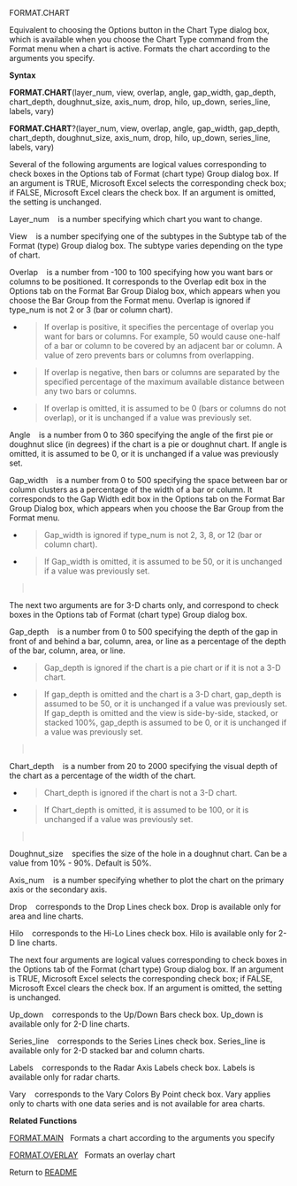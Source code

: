 FORMAT.CHART

Equivalent to choosing the Options button in the Chart Type dialog box,
which is available when you choose the Chart Type command from the
Format menu when a chart is active. Formats the chart according to the
arguments you specify.

**Syntax**

**FORMAT.CHART**(layer\_num, view, overlap, angle, gap\_width,
gap\_depth, chart\_depth, doughnut\_size, axis\_num, drop, hilo,
up\_down, series\_line, labels, vary)

**FORMAT.CHART**?(layer\_num, view, overlap, angle, gap\_width,
gap\_depth, chart\_depth, doughnut\_size, axis\_num, drop, hilo,
up\_down, series\_line, labels, vary)

Several of the following arguments are logical values corresponding to
check boxes in the Options tab of Format (chart type) Group dialog box.
If an argument is TRUE, Microsoft Excel selects the corresponding check
box; if FALSE, Microsoft Excel clears the check box. If an argument is
omitted, the setting is unchanged.

Layer\_num&nbsp;&nbsp;&nbsp;&nbsp;is a number specifying which chart you
want to change.

View&nbsp;&nbsp;&nbsp;&nbsp;is a number specifying one of the subtypes
in the Subtype tab of the Format (type) Group dialog box. The subtype
varies depending on the type of chart.

Overlap&nbsp;&nbsp;&nbsp;&nbsp;is a number from -100 to 100 specifying
how you want bars or columns to be positioned. It corresponds to the
Overlap edit box in the Options tab on the Format Bar Group Dialog box,
which appears when you choose the Bar Group from the Format menu.
Overlap is ignored if type\_num is not 2 or 3 (bar or column chart).

  - > If overlap is positive, it specifies the percentage of overlap you
    > want for bars or columns. For example, 50 would cause one-half of
    > a bar or column to be covered by an adjacent bar or column. A
    > value of zero prevents bars or columns from overlapping.

  - > If overlap is negative, then bars or columns are separated by the
    > specified percentage of the maximum available distance between any
    > two bars or columns.

  - > If overlap is omitted, it is assumed to be 0 (bars or columns do
    > not overlap), or it is unchanged if a value was previously set.

Angle&nbsp;&nbsp;&nbsp;&nbsp;is a number from 0 to 360 specifying the
angle of the first pie or doughnut slice (in degrees) if the chart is a
pie or doughnut chart. If angle is omitted, it is assumed to be 0, or it
is unchanged if a value was previously set.

Gap\_width&nbsp;&nbsp;&nbsp;&nbsp;is a number from 0 to 500 specifying
the space between bar or column clusters as a percentage of the width of
a bar or column. It corresponds to the Gap Width edit box in the Options
tab on the Format Bar Group Dialog box, which appears when you choose
the Bar Group from the Format menu.

  - > Gap\_width is ignored if type\_num is not 2, 3, 8, or 12 (bar or
    > column chart).

  - > If Gap\_width is omitted, it is assumed to be 50, or it is
    > unchanged if a value was previously set.

> &nbsp;

The next two arguments are for 3-D charts only, and correspond to check
boxes in the Options tab of Format (chart type) Group dialog box.

Gap\_depth&nbsp;&nbsp;&nbsp;&nbsp;is a number from 0 to 500 specifying
the depth of the gap in front of and behind a bar, column, area, or line
as a percentage of the depth of the bar, column, area, or line.

  - > Gap\_depth is ignored if the chart is a pie chart or if it is not
    > a 3-D chart.

  - > If gap\_depth is omitted and the chart is a 3-D chart, gap\_depth
    > is assumed to be 50, or it is unchanged if a value was previously
    > set. If gap\_depth is omitted and the view is side-by-side,
    > stacked, or stacked 100%, gap\_depth is assumed to be 0, or it is
    > unchanged if a value was previously set.

> &nbsp;

Chart\_depth&nbsp;&nbsp;&nbsp;&nbsp;is a number from 20 to 2000
specifying the visual depth of the chart as a percentage of the width of
the chart.

  - > Chart\_depth is ignored if the chart is not a 3-D chart.

  - > If Chart\_depth is omitted, it is assumed to be 100, or it is
    > unchanged if a value was previously set.

> &nbsp;

Doughnut\_size&nbsp;&nbsp;&nbsp;&nbsp;specifies the size of the hole in
a doughnut chart. Can be a value from 10% - 90%. Default is 50%.

Axis\_num&nbsp;&nbsp;&nbsp;&nbsp;is a number specifying whether to plot
the chart on the primary axis or the secondary axis.

Drop&nbsp;&nbsp;&nbsp;&nbsp;corresponds to the Drop Lines check box.
Drop is available only for area and line charts.

Hilo&nbsp;&nbsp;&nbsp;&nbsp;corresponds to the Hi-Lo Lines check box.
Hilo is available only for 2-D line charts.

The next four arguments are logical values corresponding to check boxes
in the Options tab of the Format (chart type) Group dialog box. If an
argument is TRUE, Microsoft Excel selects the corresponding check box;
if FALSE, Microsoft Excel clears the check box. If an argument is
omitted, the setting is unchanged.

Up\_down&nbsp;&nbsp;&nbsp;&nbsp;corresponds to the Up/Down Bars check
box. Up\_down is available only for 2-D line charts.

Series\_line&nbsp;&nbsp;&nbsp;&nbsp;corresponds to the Series Lines
check box. Series\_line is available only for 2-D stacked bar and column
charts.

Labels&nbsp;&nbsp;&nbsp;&nbsp;corresponds to the Radar Axis Labels check
box. Labels is available only for radar charts.

Vary&nbsp;&nbsp;&nbsp;&nbsp;corresponds to the Vary Colors By Point
check box. Vary applies only to charts with one data series and is not
available for area charts.

**Related Functions**

[FORMAT.MAIN](FORMAT.MAIN.md)&nbsp;&nbsp;&nbsp;Formats a chart according to the arguments
you specify

[FORMAT.OVERLAY](FORMAT.OVERLAY.md)&nbsp;&nbsp;&nbsp;Formats an overlay chart



Return to [README](README.md)

